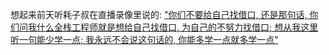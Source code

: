 想起来前天听耗子叔在直播录像里说的: ["你们不要给自己找借口, 还是那句话, 你们问我什么全栈工程师就是想给自己找借口, 为自己的不努力找借口; 想从我这里听一句能少学一点; 我永远不会说这句话的, 你能多学一点就多学一点"](https://www.bilibili.com/video/BV18Z4y1u7nU?p=3&vd_source=8daf5afd59bc6cb1767fd065b1b8e4b4&t=194.1)
